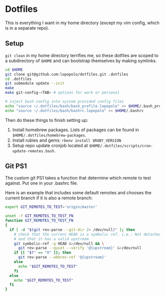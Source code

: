 Dotfiles
========

This is everything I want in my home directory (except my vim config, which
is in a separate repo).

Setup
-----
`git clean` in my home directory terrifies me, so these dotfiles are scoped to a
subdirectory of `$HOME` and can bootstrap themselves by making symlinks.

```bash
cd $HOME
git clone git@github.com:lopopolo/dotfiles.git .dotfiles
cd .dotfiles
git submodule update --init
make
make git-config-<TAB> # options for work or personal

# inject bash config into system provided config files
echo "source ~/.dotfiles/bash/bash_profile.lopopolo" >> $HOME/.bash_profile
echo "source ~/.dotfiles/bash/bashrc.lopopolo" >> $HOME/.bashrc
```

Then do these things to finish setting up:

1. Install homebrew packages. Lists of packages can be found in `$HOME/.dotfiles/homebrew-packages`.
2. Install rubies and gems: `rbenv install $RUBY_VERSION`
3. Setup repo update cronjob located at `$HOME/.dotfiles/scripts/cron-update-remotes.bash`.

Git PS1
-------
The custom git PS1 takes a function that determine which remote to test against.
Put one in your .bashrc file.

Here is an example that includes some default remotes and chooses the current
branch if it is also a remote branch:

```bash
export GIT_REMOTES_TO_TEST='origin/master'

unset -f GIT_REMOTES_TO_TEST_FN
function GIT_REMOTES_TO_TEST_FN
{
  if [ -d "$(git rev-parse --git-dir 2> /dev/null)" ]; then
    # check that the current HEAD is a symbolic ref, i.e.: Not detached
    # and that it has a valid upstream
    git symbolic-ref -q HEAD &>/dev/null && \
      git rev-parse --quiet --verify '@{upstream}' &>/dev/null
    if [[ "$?" == "0" ]]; then
      git rev-parse --abbrev-ref '@{upstream}'
    else
      echo "$GIT_REMOTES_TO_TEST"
    fi
  else
    echo "$GIT_REMOTES_TO_TEST"
  fi
}
```


